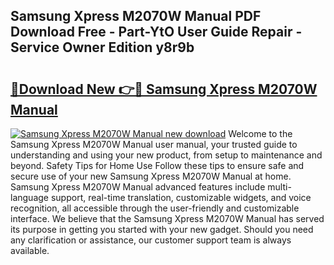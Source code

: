 ## Samsung Xpress M2070W Manual PDF Download Free - Part-YtO User Guide Repair - Service Owner Edition y8r9b

# <h2><a href="http://cf14621.oget.top/?id=Samsung+Xpress+M2070W+Manual">🔗Download New 👉🔴 Samsung Xpress M2070W Manual</a></h2>

[![Samsung Xpress M2070W Manual new download](https://i.imgur.com/5g1atiW.png)](http://cf14621.oget.top/?id=Samsung+Xpress+M2070W+Manual)
Welcome to the Samsung Xpress M2070W Manual user manual, your trusted guide to understanding and using your new product, from setup to maintenance and beyond. Safety Tips for Home Use Follow these tips to ensure safe and secure use of your new Samsung Xpress M2070W Manual at home. Samsung Xpress M2070W Manual advanced features include multi-language support, real-time translation, customizable widgets, and voice recognition, all accessible through the user-friendly and customizable interface. We believe that the Samsung Xpress M2070W Manual has served its purpose in getting you started with your new gadget. Should you need any clarification or assistance, our customer support team is always available.

